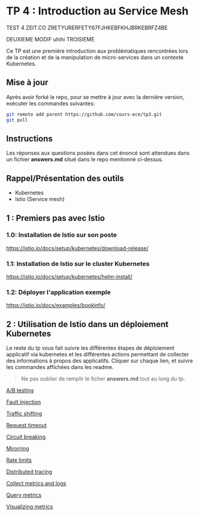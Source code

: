 # TP 4 : Introduction au Service Mesh


TEST 4 ZEIT.CO ZRETYURERFETY67FJHKEBFKHJBRKEBRFZ4BE

DEUXIEME MODIF uhihi
TROISIEME


Ce TP est une première introduction aux problématiques rencontrées lors de la création et de la manipulation de micro-services dans un contexte Kubernetes.

## Mise à jour
Après avoir forké le repo, pour se mettre à jour avec la dernière version, exécuter les commandes suivantes:
```bash
git remote add parent https://github.com/cours-ece/tp3.git
git pull
```

## Instructions
Les réponses aux questions posées dans cet énoncé sont attendues dans un fichier **answers.md** situé dans le repo mentionné ci-dessus.

## Rappel/Présentation des outils

* Kubernetes
* Istio (Service mesh)

## 1 : Premiers pas avec Istio
### 1.0: Installation de Istio sur son poste
https://istio.io/docs/setup/kubernetes/download-release/

### 1.1: Installation de Istio sur le cluster Kubernetes
https://istio.io/docs/setup/kubernetes/helm-install/

### 1.2: Déployer l'application exemple
https://istio.io/docs/examples/bookinfo/

## 2 : Utilisation de Istio dans un déploiement Kubernetes
Le reste du tp vous fait suivre les différentes étapes de déploiement applicatif via kubernetes et les différentes actions permettant de collecter des informations à propos des applicatifs.
Cliquer sur chaque lien, et suivre les commandes affichées dans les readme.

> Ne pas oublier de remplir le ficher **answers.md** tout au long du tp.

[A/B testing](readmes/1-ab-testing.md)

[Fault injection](readmes/2-fault-injection.md)

[Traffic shifting](readmes/3-traffic-shifting.md)

[Request timeout](readmes/4-request-timeout.md)

[Circuit breaking](readmes/5-circuit-breaking.md)

[Mirorring](readmes/6-mirorring.md)

[Rate limits](readmes/7-rate-limit.md)

[Distributed tracing](readmes/8-distributed-tracing.md)

[Collect metrics and logs](readmes/9-collect-metrics-logs.md)

[Query metrics](readmes/10-query-metrics.md)

[Visualizing metrics](readmes/11-visualizing-metrics.md)

